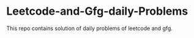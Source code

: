# Leetcode-and-Gfg-daily-Problems
This repo contains solution of daily problems of leetcode and gfg.

